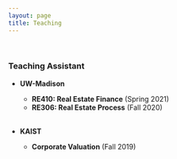 ```yaml
---
layout: page
title: Teaching
---
```



<br/>

### Teaching Assistant 
 
- **UW-Madison**

  - **RE410: Real Estate Finance** (Spring 2021)
  - **RE306: Real Estate Process** (Fall 2020)
 <br/> <br/>
 
- **KAIST**

  - **Corporate Valuation** (Fall 2019)
